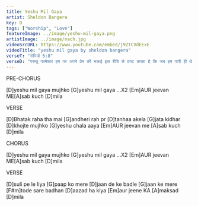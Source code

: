 ```yaml
---
title: Yeshu Mil Gaya
artist: Sheldon Bangera
key: D
tags: ["Worship", "Love"]
featureImage: ../image/yeshu-mil-gaya.png
artistImage: ../image/nach.jpg
videoSrcURL: https://www.youtube.com/embed/j9ZtCVdEExE
videoTitle: "yeshu mil gaya by sheldon bangera"
verseT: "रोमियों 5:8"
verseD: "परन्तु परमेश्‍वर हम पर अपने प्रेम की भलाई इस रीति से प्रगट करता है कि जब हम पापी ही थे तभी मसीह हमारे लिये मरा।"
---
```


PRE-CHORUS

[D]yeshu mil gaya mujhko 
[G]yeshu mil gaya ...X2
[Em]AUR jeevan  ME[A]sab kuch [D]mila


VERSE

[D]Bhatak raha tha mai
[G]andheri rah pr
[D]tanhaa akela [G]jata kidhar
[D]khojte mujhko [G]yeshu chala aaya
[Em]AUR jeevan me [A]sab kuch [D]mila


CHORUS

[D]yeshu mil gaya mujhko 
[G]yeshu mil gaya ...X2
[Em]AUR jeevan  ME[A]sab kuch [D]mila


VERSE

[D]suli pe le liya 
[G]paap ko mere
[D]jaan de ke badle 
[G]jaan ke mere
[F#m]tode sare badhan [D]aazad ha kiya
[Em]aur jeene KA [A]maksad [D]mila


